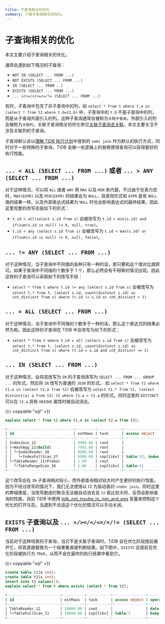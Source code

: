 ```yaml
---
title: 子查询相关的优化
summary: 了解子查询相关的优化。
---
```


# 子查询相关的优化

本文主要介绍子查询相关的优化。

通常会遇到如下情况的子查询：

- `NOT IN (SELECT ... FROM ...)`
- `NOT EXISTS (SELECT ... FROM ...)`
- `IN (SELECT ... FROM ..)`
- `EXISTS (SELECT ... FROM ...)`
- `... >/>=/</<=/=/!= (SELECT ... FROM ...)`

有时，子查询中包含了非子查询中的列，如 `select * from t where t.a in (select * from t2 where t.b=t2.b)` 中，子查询中的 `t.b` 不是子查询中的列，而是从子查询外面引入的列。这种子查询通常会被称为`关联子查询`，外部引入的列会被称为`关联列`，关联子查询相关的优化参见[关联子查询去关联](/correlated-subquery-optimization.md)。本文主要关注不涉及关联列的子查询。

子查询默认会以[理解 TiDB 执行计划](/query-execution-plan.md)中提到的 `semi join` 作为默认的执行方式，同时对于一些特殊的子查询，TiDB 会做一些逻辑上的替换使得查询可以获得更好的执行性能。

## `... < ALL (SELECT ... FROM ...)` 或者 `... > ANY (SELECT ... FROM ...)`

对于这种情况，可以将 `ALL` 或者 `ANY` 用 `MAX` 以及 `MIN` 来代替。不过由于在表为空时，`MAX(EXPR)` 以及 `MIN(EXPR)` 的结果会为 `NULL`，其表现形式和 `EXPR` 是有 `NULL` 值的结果一样。以及外部表达式结果为 `NULL` 时也会影响表达式的最终结果，因此这里完整的改写会是如下的形式：

- `t.id < all(select s.id from s)` 会被改写为 `t.id < min(s.id) and if(sum(s.id is null) != 0, null, true)`。
- `t.id < any (select s.id from s)` 会被改写为 `t.id < max(s.id) or if(sum(s.id is null) != 0, null, false)`。

## `... != ANY (SELECT ... FROM ...)`

对于这种情况，当子查询中不同值的各种只有一种的话，那只要和这个值对比就即可。如果子查询中不同值的个数多于 1 个，那么必然会有不相等的情况出现。因此这样的子查询可以采取如下的改写手段：

- `select * from t where t.id != any (select s.id from s)` 会被改写为 `select t.* from t, (select s.id, count(distinct s.id) as cnt_distinct from s) where (t.id != s.id or cnt_distinct > 1)`

## `... = ALL (SELECT ... FROM ...)`

对于这种情况，当子查询中不同值的个数多于一种的话，那么这个表达式的结果必然为假。因此这样的子查询在 TiDB 中会改写为如下的形式：

- `select * from t where t.id = all (select s.id from s)` 会被改写为 `select t.* from t, (select s.id, count(distinct s.id) as cnt_distinct from s) where (t.id = s.id and cnt_distinct <= 1)`

## `... IN (SELECT ... FROM ...)`

对于这种情况，会将其改写为 `IN` 的子查询改写为 `SELECT ... FROM ... GROUP ...` 的形式，然后将 `IN` 改写为普通的 `JOIN` 的形式。
如 `select * from t1 where t1.a in (select t2.a from t2)` 会被改写为 `select t1.* from t1, (select distinct(a) a from t2) t2 where t1.a = t2.a` 的形式。同时这里的 `DISTINCT` 可以在 `t2.a` 具有 `UNIQUE` 属性时被自动消去。

{{< copyable "sql" >}}

```sql
explain select * from t1 where t1.a in (select t2.a from t2);
```

```sql
+------------------------------+---------+-----------+------------------------+----------------------------------------------------------------------------+
| id                           | estRows | task      | access object          | operator info                                                              |
+------------------------------+---------+-----------+------------------------+----------------------------------------------------------------------------+
| IndexJoin_12                 | 9990.00 | root      |                        | inner join, inner:TableReader_11, outer key:test.t2.a, inner key:test.t1.a |
| ├─HashAgg_21(Build)          | 7992.00 | root      |                        | group by:test.t2.a, funcs:firstrow(test.t2.a)->test.t2.a                   |
| │ └─IndexReader_28           | 9990.00 | root      |                        | index:IndexFullScan_27                                                     |
| │   └─IndexFullScan_27       | 9990.00 | cop[tikv] | table:t2, index:idx(a) | keep order:false, stats:pseudo                                             |
| └─TableReader_11(Probe)      | 1.00    | root      |                        | data:TableRangeScan_10                                                     |
|   └─TableRangeScan_10        | 1.00    | cop[tikv] | table:t1               | range: decided by [test.t2.a], keep order:false, stats:pseudo              |
+------------------------------+---------+-----------+------------------------+----------------------------------------------------------------------------+
```

这个改写会在 `IN` 子查询相对较小，而外部查询相对较大时产生更好的执行性能。因为不经过改写的情况下，我们无法使用以 t2 为驱动表的 `index join`。同时这里的弊端便是，当改写删成的聚合无法被自动消去且 `t2` 表比较大时，反而会影响查询的性能。目前 TiDB 中使用 [tidb\_opt\_insubq\_to\_join\_and\_agg](/tidb-specific-system-variables.md#tidb_opt_insubq_to_join_and_agg) 变量来控制这个优化的打开与否。当遇到不合适这个优化的情况可以手动关闭。

## `EXISTS` 子查询以及 `... >/>=/</<=/=/!= (SELECT ... FROM ...)`

当前对于这种场景的子查询，当它不是关联子查询时，TiDB 会在优化阶段提前展开它，将其直接替换为一个结果集直接判断结果。如下图中，`EXISTS` 会提前在优化阶段被执行为 `TRUE`，从而不会在最终的执行结果中看到它。

{{< copyable "sql" >}}

```sql
create table t1(a int);
create table t2(a int);
insert into t2 values(1);
explain select * from t where exists (select * from t2);
```

```sql
+------------------------+----------+-----------+---------------+--------------------------------+
| id                     | estRows  | task      | access object | operator info                  |
+------------------------+----------+-----------+---------------+--------------------------------+
| TableReader_12         | 10000.00 | root      |               | data:TableFullScan_11          |
| └─TableFullScan_11     | 10000.00 | cop[tikv] | table:t       | keep order:false, stats:pseudo |
+------------------------+----------+-----------+---------------+--------------------------------+
```
